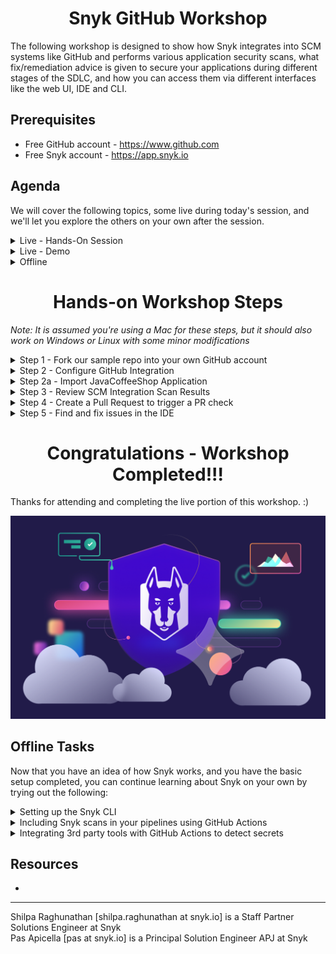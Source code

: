 <h1 align="center">Snyk GitHub Workshop</h1>

The following workshop is designed to show how Snyk integrates into SCM systems like GitHub and performs various application security scans, what fix/remediation advice is given to secure your applications during different stages of the SDLC, and how you can access them via different interfaces like the web UI, IDE and CLI.

## Prerequisites

* Free GitHub account - https://www.github.com
* Free Snyk account  - https://app.snyk.io 

## Agenda

We will cover the following topics, some live during today's session, and we'll let you explore the others on your own after the session.

<details>
  <summary>Live - Hands-On Session</summary>
  
- [ ] Setting up the SCM integration between GitHub and Snyk
- [ ] Importing a repo into Snyk and scanning in via the SCM integration
- [ ] Opening a PR to fix a Snyk Open Source vulnerability
- [ ] (TBD) Running Snyk in Codespaces to check out the IDE experience 
    
</details>

<details>
  <summary>Live - Demo</summary>
  
- [ ] Detecting and suggesting fixes for transitive dependencies via the IDE
- [ ] [_Enterprise-only_] Fix Code issues in the IDE using DeepCode AI Fix
- [ ] Prioritization using Risk scores
- [ ] [_Enterprise-only_] Using `Reachability` as an additional parameter to determine risk
- [ ] [_Enterprise-only_] Reporting to provide visibility and facilitate collaboration between Security and Dev teams
- [ ] [_Enterprise-only_] Creating an inventory of code-based assets and setting up policies for security coverage
- [ ] [_Enterprise-only_] Run-time based risk factors to provide better risk assessment for prioritization
    
</details>

<details>
  <summary>Offline</summary>

- [ ] Running Snyk in the IDE to detect and fix vulnerabilities  
- [ ] Set up the Snyk CLI
- [ ] Include Snyk scans in your CI/CD pipelines
- [ ] Integrate 3rd party tools like Nightfall AI (TBH), GitLeaks, and TruffleHog using GitHub Actions to detect secrets
    
</details>

<h1 align="center">Hands-on Workshop Steps</h1>

_Note: It is assumed you're using a Mac for these steps, but it should also work on Windows or Linux with some minor modifications_

<details>
<summary>Step 1 - Fork our sample repo into your own GitHub account</summary>

#### Sign in to your GitHub account

* Navigate to the following GitHub repo - https://github.com/boosef-snyk/JavaCoffeeShop
* Click on the "**Fork**" button
* Check the "**Owner**" field on the next page to ensure you are forking this repo to your personal GitHub account
* Click done

![](images/GH-workshop-1.png)

</details> 

<details>
<summary>Step 2 - Configure GitHub Integration</summary>

_NOTE: You may have already setup the GitHub integration on Snyk; in that case, go ahead and skip this step_

#### Login to https://app.snyk.io

* Sign up if you haven't already using your existing Google / GitHub / Bitbucket / Azure AD / Docker account
* Use the guided flow to set up the GitHub integration and grant Snyk access to all your public repos
* In Step 3 of the guided flow, you can select and import only the forked repo into Snyk 

![](images/GH-workshop-8.png)

* If you skipped the guided flow, navigate to Integrations -> Source Control -> GitHub

![](images/GH-workshop-5.png)

* Fill in your account credentials to connect your GitHub Account (if prompted).
* Now let's enable Code Scanning - you do that as follows:
  * Select Settings -> Snyk Code -> set "Enable Snyk Code" -> Save Changes

![](images/GH-workshop-3.png)

* Similarly, let's enable IaC Scanning - you do that as follows:
  * Select Settings -> Snyk IaC -> Enable "Detect Configuration files" -> Save Changes

![](images/GH-workshop-9.png)

</details> 

<details>
<summary>Step 2a - Import JavaCoffeeShop Application</summary>

#### Optional

_You can skip this if you followed the guided flow in the previous step._

* Now that Snyk is connected to your GitHub Account, import the repo into Snyk as a Project.
* Navigate to Projects menu option
* Click "**Add Project**" then select "**GitHub**"
* Click on the repo you forked
* The import should take about 3 minutes or so

![](images/GH-workshop-4-2.png)

</details>

<details>
<summary>Step 3 - Review SCM Integration Scan Results</summary>

* Once the import has completed, when you navigate to your Projects tab (from the sidebar), you should see something like this:

![](images/GH-workshop-4.png)

* Let's go ahead and click on pom.xml
* Here you will see all vulnerabilities including a dependency tree of where the vulnerabilities exist, with transitive dependencies also listed 

![](images/GH-workshop-6.png)

![](images/GH-workshop-7.png)

</details> 

<details>
<summary>Step 4 - Create a Pull Request to trigger a PR check</summary>

#### Navigate back to the list of Issues in the pom.xml

* Let's select an issue with a fix available (you should see a green button saying 'Fix this vulnerability')

![](images/GH-workshop-10.png)
  
* Click on the **Fix this vulnerability** button, and select the option to open a new PR on the next page (you'll need to scroll to the bottom of the page)
* This should take you to a new pull request that has been created in the JavaCoffeeShop repo

![](images/GH-workshop-12.png)

* Scroll to the bottom and you will see the `code/snyk`, `security/snyk`, and `license/snyk` checks running - congratulations, your SCM integration is working as expected!

![](images/GH-workshop-13.png)

* Once the tests complete running, you can click on the "**Details**" button next to them to view the scan report in the Snyk UI  

</details>

<details>
<summary>Step 5 - Find and fix issues in the IDE</summary> 

#### Switch to the Code section of your repository now 

* We are going to use Codespaces for this section of the workshop. Click on the green '**Code**' button and then '**Create codespace on main**"

![](images/GH-workshop-14.png)

* It will take anywhere between 2-5 minutes for the codespace to spin up and be fully set up. When you see the Snyk logo on the Extensions bar on the left, and status messages popping up on the right side of your screen, it is ready. 

![](images/GH-workshop-15.png)

* While waiting, switch to your Snyk dashboard, first click on your name in the bottom left of the sidebar, and then '**Account Settings**'
* Under '**General Settings**' you should see a field under '**API Token**' - create your API key and copy it

![](images/GH-workshop-19.png)

* If your Codespace is now ready, open the Command Palette (same as in VS Code - Cmd + Shift + P on Mac) and type `Snyk`
* Click on "**Snyk: Set Token**" and paste the copied API key when prompted

![](images/GH-workshop-16.png)

* You'll see the Snyk extension expand on the left if authentication is successful

![](images/GH-workshop-17.png)

* Click the "**Rescan**" button in the Snyk extension panel to start them - moving forward, scans will run automatically whenever you save changes. If you see the extension panel refresh and populate with results like in the image below, congratultions, you have set Snyk up in the IDE successfully!

![](images/GH-workshop-18_new.png)

</details> 

<h1 align="center">Congratulations - Workshop Completed!!!</h1>

Thanks for attending and completing the live portion of this workshop. :) 

![](images/snyk-logo.png)

## Offline Tasks

Now that you have an idea of how Snyk works, and you have the basic setup completed, you can continue learning about Snyk on your own by trying out the following:

<details>
  <summary>Setting up the Snyk CLI</summary>
</details>

<details>
  <summary>Including Snyk scans in your pipelines using GitHub Actions</summary>
</details>

<details>
  <summary>Integrating 3rd party tools with GitHub Actions to detect secrets</summary>
  <details>
    <summary>GitLeaks</summary>
  </details>
  <details>
    <summary>TruffleHog</summary>
  </details>
</details>

## Resources

-

<hr />

Shilpa Raghunathan [shilpa.raghunathan at snyk.io] is a Staff Partner Solutions Engineer at Snyk <br />
Pas Apicella [pas at snyk.io] is a Principal Solution Engineer APJ at Snyk
